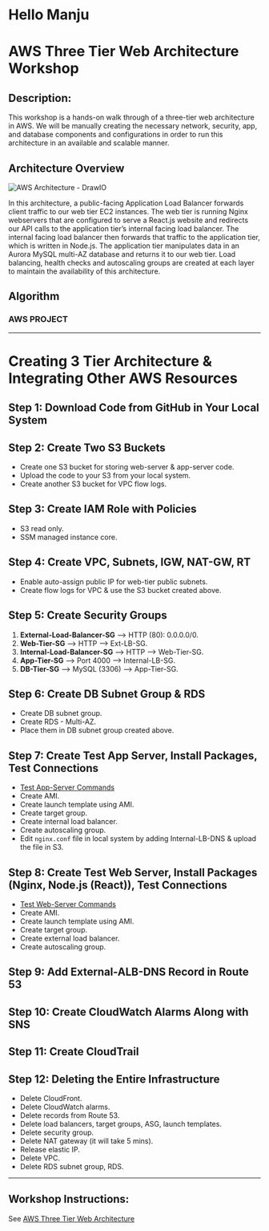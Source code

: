 # Hello Manju



# AWS Three Tier Web Architecture Workshop

## Description: 
This workshop is a hands-on walk through of a three-tier web architecture in AWS. We will be manually creating the necessary network, security, app, and database components and configurations in order to run this architecture in an available and scalable manner.

## Architecture Overview
![AWS Architecture - DrawIO](https://github.com/pandacloud1/AWS_Project1/assets/134182273/3e46931f-0802-48a7-b044-22cd2afde467)

In this architecture, a public-facing Application Load Balancer forwards client traffic to our web tier EC2 instances. The web tier is running Nginx webservers that are configured to serve a React.js website and redirects our API calls to the application tier’s internal facing load balancer. The internal facing load balancer then forwards that traffic to the application tier, which is written in Node.js. The application tier manipulates data in an Aurora MySQL multi-AZ database and returns it to our web tier. Load balancing, health checks and autoscaling groups are created at each layer to maintain the availability of this architecture.

## Algorithm
### AWS PROJECT
---

# Creating 3 Tier Architecture & Integrating Other AWS Resources

## Step 1: Download Code from GitHub in Your Local System

## Step 2: Create Two S3 Buckets
- Create one S3 bucket for storing web-server & app-server code.
- Upload the code to your S3 from your local system.
- Create another S3 bucket for VPC flow logs.

## Step 3: Create IAM Role with Policies
- S3 read only.
- SSM managed instance core.

## Step 4: Create VPC, Subnets, IGW, NAT-GW, RT
- Enable auto-assign public IP for web-tier public subnets.
- Create flow logs for VPC & use the S3 bucket created above.

## Step 5: Create Security Groups
1. **External-Load-Balancer-SG** --> HTTP (80): 0.0.0.0/0.
2. **Web-Tier-SG** --> HTTP --> Ext-LB-SG.
3. **Internal-Load-Balancer-SG** --> HTTP --> Web-Tier-SG.
4. **App-Tier-SG** --> Port 4000 --> Internal-LB-SG.
5. **DB-Tier-SG** --> MySQL (3306) --> App-Tier-SG.

## Step 6: Create DB Subnet Group & RDS
- Create DB subnet group.
- Create RDS - Multi-AZ.
- Place them in DB subnet group created above.

## Step 7: Create Test App Server, Install Packages, Test Connections
- [Test App-Server Commands](https://github.com/pandacloud1/AWS_Project1/blob/main/app-server-commands)
- Create AMI.
- Create launch template using AMI.
- Create target group.
- Create internal load balancer.
- Create autoscaling group.
- Edit `nginx.conf` file in local system by adding Internal-LB-DNS & upload the file in S3.

## Step 8: Create Test Web Server, Install Packages (Nginx, Node.js (React)), Test Connections
- [Test Web-Server Commands](https://github.com/pandacloud1/AWS_Project1/blob/main/web-server-commands)
- Create AMI.
- Create launch template using AMI.
- Create target group.
- Create external load balancer.
- Create autoscaling group.

## Step 9: Add External-ALB-DNS Record in Route 53

## Step 10: Create CloudWatch Alarms Along with SNS

## Step 11: Create CloudTrail

## Step 12: Deleting the Entire Infrastructure
- Delete CloudFront.
- Delete CloudWatch alarms.
- Delete records from Route 53.
- Delete load balancers, target groups, ASG, launch templates.
- Delete security group.
- Delete NAT gateway (it will take 5 mins).
- Release elastic IP.
- Delete VPC.
- Delete RDS subnet group, RDS.

---


## Workshop Instructions:

See [AWS Three Tier Web Architecture](https://catalog.us-east-1.prod.workshops.aws/workshops/85cd2bb2-7f79-4e96-bdee-8078e469752a/en-US)
